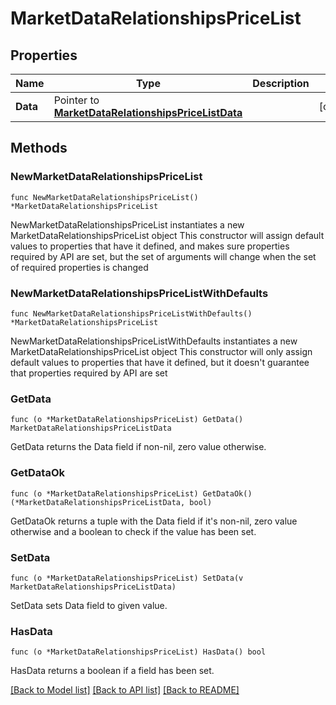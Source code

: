 # MarketDataRelationshipsPriceList

## Properties

Name | Type | Description | Notes
------------ | ------------- | ------------- | -------------
**Data** | Pointer to [**MarketDataRelationshipsPriceListData**](MarketDataRelationshipsPriceListData.md) |  | [optional] 

## Methods

### NewMarketDataRelationshipsPriceList

`func NewMarketDataRelationshipsPriceList() *MarketDataRelationshipsPriceList`

NewMarketDataRelationshipsPriceList instantiates a new MarketDataRelationshipsPriceList object
This constructor will assign default values to properties that have it defined,
and makes sure properties required by API are set, but the set of arguments
will change when the set of required properties is changed

### NewMarketDataRelationshipsPriceListWithDefaults

`func NewMarketDataRelationshipsPriceListWithDefaults() *MarketDataRelationshipsPriceList`

NewMarketDataRelationshipsPriceListWithDefaults instantiates a new MarketDataRelationshipsPriceList object
This constructor will only assign default values to properties that have it defined,
but it doesn't guarantee that properties required by API are set

### GetData

`func (o *MarketDataRelationshipsPriceList) GetData() MarketDataRelationshipsPriceListData`

GetData returns the Data field if non-nil, zero value otherwise.

### GetDataOk

`func (o *MarketDataRelationshipsPriceList) GetDataOk() (*MarketDataRelationshipsPriceListData, bool)`

GetDataOk returns a tuple with the Data field if it's non-nil, zero value otherwise
and a boolean to check if the value has been set.

### SetData

`func (o *MarketDataRelationshipsPriceList) SetData(v MarketDataRelationshipsPriceListData)`

SetData sets Data field to given value.

### HasData

`func (o *MarketDataRelationshipsPriceList) HasData() bool`

HasData returns a boolean if a field has been set.


[[Back to Model list]](../README.md#documentation-for-models) [[Back to API list]](../README.md#documentation-for-api-endpoints) [[Back to README]](../README.md)


